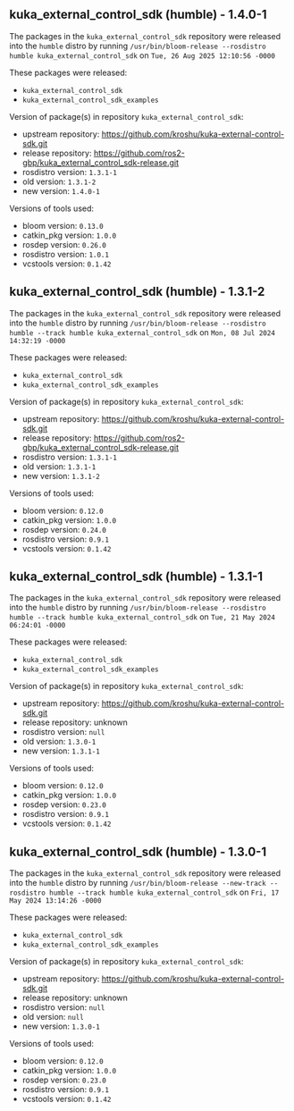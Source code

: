 ## kuka_external_control_sdk (humble) - 1.4.0-1

The packages in the `kuka_external_control_sdk` repository were released into the `humble` distro by running `/usr/bin/bloom-release --rosdistro humble kuka_external_control_sdk` on `Tue, 26 Aug 2025 12:10:56 -0000`

These packages were released:
- `kuka_external_control_sdk`
- `kuka_external_control_sdk_examples`

Version of package(s) in repository `kuka_external_control_sdk`:

- upstream repository: https://github.com/kroshu/kuka-external-control-sdk.git
- release repository: https://github.com/ros2-gbp/kuka_external_control_sdk-release.git
- rosdistro version: `1.3.1-1`
- old version: `1.3.1-2`
- new version: `1.4.0-1`

Versions of tools used:

- bloom version: `0.13.0`
- catkin_pkg version: `1.0.0`
- rosdep version: `0.26.0`
- rosdistro version: `1.0.1`
- vcstools version: `0.1.42`


## kuka_external_control_sdk (humble) - 1.3.1-2

The packages in the `kuka_external_control_sdk` repository were released into the `humble` distro by running `/usr/bin/bloom-release --rosdistro humble --track humble kuka_external_control_sdk` on `Mon, 08 Jul 2024 14:32:19 -0000`

These packages were released:
- `kuka_external_control_sdk`
- `kuka_external_control_sdk_examples`

Version of package(s) in repository `kuka_external_control_sdk`:

- upstream repository: https://github.com/kroshu/kuka-external-control-sdk.git
- release repository: https://github.com/ros2-gbp/kuka_external_control_sdk-release.git
- rosdistro version: `1.3.1-1`
- old version: `1.3.1-1`
- new version: `1.3.1-2`

Versions of tools used:

- bloom version: `0.12.0`
- catkin_pkg version: `1.0.0`
- rosdep version: `0.24.0`
- rosdistro version: `0.9.1`
- vcstools version: `0.1.42`


## kuka_external_control_sdk (humble) - 1.3.1-1

The packages in the `kuka_external_control_sdk` repository were released into the `humble` distro by running `/usr/bin/bloom-release --rosdistro humble --track humble kuka_external_control_sdk` on `Tue, 21 May 2024 06:24:01 -0000`

These packages were released:
- `kuka_external_control_sdk`
- `kuka_external_control_sdk_examples`

Version of package(s) in repository `kuka_external_control_sdk`:

- upstream repository: https://github.com/kroshu/kuka-external-control-sdk.git
- release repository: unknown
- rosdistro version: `null`
- old version: `1.3.0-1`
- new version: `1.3.1-1`

Versions of tools used:

- bloom version: `0.12.0`
- catkin_pkg version: `1.0.0`
- rosdep version: `0.23.0`
- rosdistro version: `0.9.1`
- vcstools version: `0.1.42`


## kuka_external_control_sdk (humble) - 1.3.0-1

The packages in the `kuka_external_control_sdk` repository were released into the `humble` distro by running `/usr/bin/bloom-release --new-track --rosdistro humble --track humble kuka_external_control_sdk` on `Fri, 17 May 2024 13:14:26 -0000`

These packages were released:
- `kuka_external_control_sdk`
- `kuka_external_control_sdk_examples`

Version of package(s) in repository `kuka_external_control_sdk`:

- upstream repository: https://github.com/kroshu/kuka-external-control-sdk.git
- release repository: unknown
- rosdistro version: `null`
- old version: `null`
- new version: `1.3.0-1`

Versions of tools used:

- bloom version: `0.12.0`
- catkin_pkg version: `1.0.0`
- rosdep version: `0.23.0`
- rosdistro version: `0.9.1`
- vcstools version: `0.1.42`


